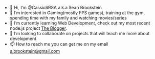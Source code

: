 - 👋 Hi, I’m @CassiuSRSA a.k.a Sean Brookstein
- 👀 I’m interested in Gaming(mostly FPS games), training at the gym, spending time with my family and watching movies/series
- 🌱 I’m currently learning Web Development, check out my most recent node.js project [The Blogger](https://bloggermongodb.onrender.com).
- 💞️ I’m looking to collaborate on projects that will teach me more about development.
- 📫 How to reach me you can get me on my email s.brookstein@gmail.com

<!---
CassiuSRSA/CassiuSRSA is a ✨ special ✨ repository because its `README.md` (this file) appears on your GitHub profile.
You can click the Preview link to take a look at your changes.
--->
